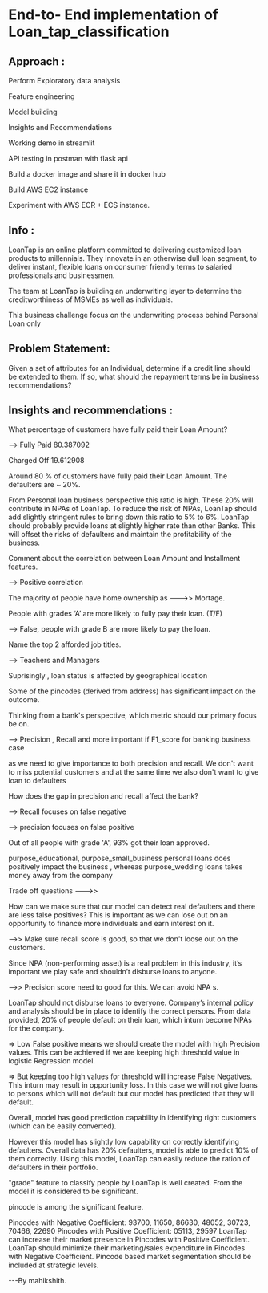 # End-to- End implementation of Loan_tap_classification

## Approach : 

Perform Exploratory data analysis 

Feature engineering 

Model building  

Insights and Recommendations

Working demo in  streamlit 

API testing in postman with flask api 

Build a docker image and share it in docker hub 

Build AWS EC2 instance 

Experiment with AWS ECR + ECS instance.

 
## Info : 

LoanTap is an online platform committed to delivering customized loan products to millennials. They innovate in an otherwise dull loan segment, to deliver instant, flexible loans on consumer friendly terms to salaried professionals and businessmen.

The team at LoanTap is building an underwriting layer to determine the creditworthiness of MSMEs as well as individuals.

This business challenge focus on the underwriting process behind Personal Loan only

## Problem Statement:

Given a set of attributes for an Individual, determine if a credit line should be extended to them. If so, what should the repayment terms be in business recommendations?



## Insights and recommendations : 

What percentage of customers have fully paid their Loan Amount?

--> Fully Paid 80.387092

Charged Off 19.612908

Around 80 % of customers have fully paid their Loan Amount. The defaulters are ~ 20%.

From Personal loan business perspective this ratio is high. These 20% will contribute in NPAs of LoanTap. To reduce the risk of NPAs, LoanTap should add slightly stringent rules to bring down this ratio to 5% to 6%. LoanTap should probably provide loans at slightly higher rate than other Banks. This will offset the risks of defaulters and maintain the profitability of the business.

Comment about the correlation between Loan Amount and Installment features.

--> Positive correlation

The majority of people have home ownership as --->> Mortage.

People with grades ‘A’ are more likely to fully pay their loan. (T/F)

--> False, people with grade B are more likely to pay the loan.

Name the top 2 afforded job titles.

--> Teachers and Managers

Suprisingly , loan status is affected by geographical location

Some of the pincodes (derived from address) has significant impact on the outcome.

Thinking from a bank's perspective, which metric should our primary focus be on.

--> Precision , Recall and more important if F1_score for banking business case

as we need to give importance to both precision and recall. We don't want to miss potential customers and at the same time we also don't want to give loan to defaulters

How does the gap in precision and recall affect the bank?

--> Recall focuses on false negative

--> precision focuses on false positive

Out of all people with grade 'A', 93% got their loan approved.

purpose_educational, purpose_small_business personal loans does positively impact the business , whereas purpose_wedding loans takes money away from the company

Trade off questions --->>

How can we make sure that our model can detect real defaulters and there are less false positives? This is important as we can lose out on an opportunity to finance more individuals and earn interest on it.

-->> Make sure recall score is good, so that we don't loose out on the customers.

Since NPA (non-performing asset) is a real problem in this industry, it’s important we play safe and shouldn’t disburse loans to anyone.

-->> Precision score need to good for this. We can avoid NPA s.

LoanTap should not disburse loans to everyone. Company’s internal policy and analysis should be in place to identify the correct persons. From data provided, 20% of people default on their loan, which inturn become NPAs for the company.

=> Low False positive means we should create the model with high Precision values. This can be achieved if we are keeping high threshold value in logistic Regression model.

=> But keeping too high values for threshold will increase False Negatives. This inturn may result in opportunity loss. In this case we will not give loans to persons which will not default but our model has predicted that they will default.

Overall, model has good prediction capability in identifying right customers (which can be easily converted).

However this model has slightly low capability on correctly identifying defaulters. Overall data has 20% defaulters, model is able to predict 10% of them correctly.
Using this model, LoanTap can easily reduce the ration of defaulters in their portfolio.

"grade" feature to classify people by LoanTap is well created. From the model it is considered to be significant.

pincode is among the significant feature.

Pincodes with Negative Coefficient: 93700, 11650, 86630, 48052, 30723, 70466, 22690
Pincodes with Positive Coefficient: 05113, 29597
LoanTap can increase their market presence in Pincodes with Positive Coefficient.
LoanTap should minimize their marketing/sales expenditure in Pincodes with Negative Coefficient.
Pincode based market segmentation should be included at strategic levels.

---By mahikshith.
